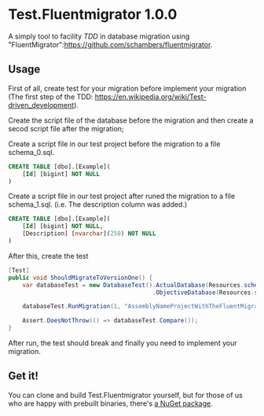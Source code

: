 # Test.Fluentmigrator 1.0.0

A simply tool to facility *TDD* in database migration using "FluentMigrator":https://github.com/schambers/fluentmigrator.

Usage
-------
First of all, create test for your migration before implement your migration (The first step of the TDD: https://en.wikipedia.org/wiki/Test-driven_development).

Create the script file of the database before the migration and then create a secod script file after the migration;

Create a script file in our test project before the migration to a file schema_0.sql.

```sql
CREATE TABLE [dbo].[Example](
	[Id] [bigint] NOT NULL
)
```

Create a script file in our test project after runed the migration to a file schema_1.sql. (i.e. The description column was added.)

```sql
CREATE TABLE [dbo].[Example](
	[Id] [bigint] NOT NULL,
	[Description] [nvarchar](250) NOT NULL
)
```

After this, create the test

```csharp
[Test]
public void ShouldMigrateToVersionOne() {
    var databaseTest = new DatabaseTest().ActualDatabase(Resources.schema_0)
                                         .ObjectiveDatabase(Resources.schema_1);

    databaseTest.RunMigration(1, "AssemblyNameProjectWithTheFluentMigration");

    Assert.DoesNotThrow(() => databaseTest.Compare());
}
```

After run, the test should break and finally you need to implement your migration.

Get it!
-------
You can clone and build Test.Fluentmigrator yourself, but for those of us who are happy with prebuilt binaries, there's [a NuGet package](https://www.nuget.org/packages/Test.Fluentmigrator/).
